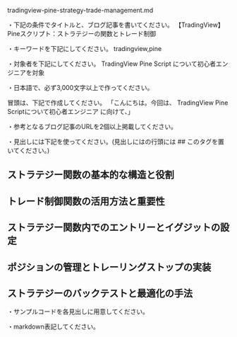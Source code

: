tradingview-pine-strategy-trade-management.md

・下記の条件でタイトルと、ブログ記事を書いてください。
【TradingView】Pineスクリプト：ストラテジーの関数とトレード制御

・キーワードを下記にしてください。
tradingview,pine

・対象者を下記にしてください。
  TradingView Pine Script について初心者エンジニアを対象


・日本語で、必ず3,000文字以上で作ってください。

冒頭は、下記で作成してください。
「こんにちは。今回は、
TradingView Pine Scriptについて初心者エンジニア
に向けて、」

・参考となるブログ記事のURLを2個以上掲載してください。

・見出しには下記を使ってください。(見出しにはの行頭には ## このタグを置いてください。)
## ストラテジー関数の基本的な構造と役割
## トレード制御関数の活用方法と重要性
## ストラテジー関数内でのエントリーとイグジットの設定
## ポジションの管理とトレーリングストップの実装
## ストラテジーのバックテストと最適化の手法

・サンプルコードを各見出しに用意してください。

・markdown表記してください。

